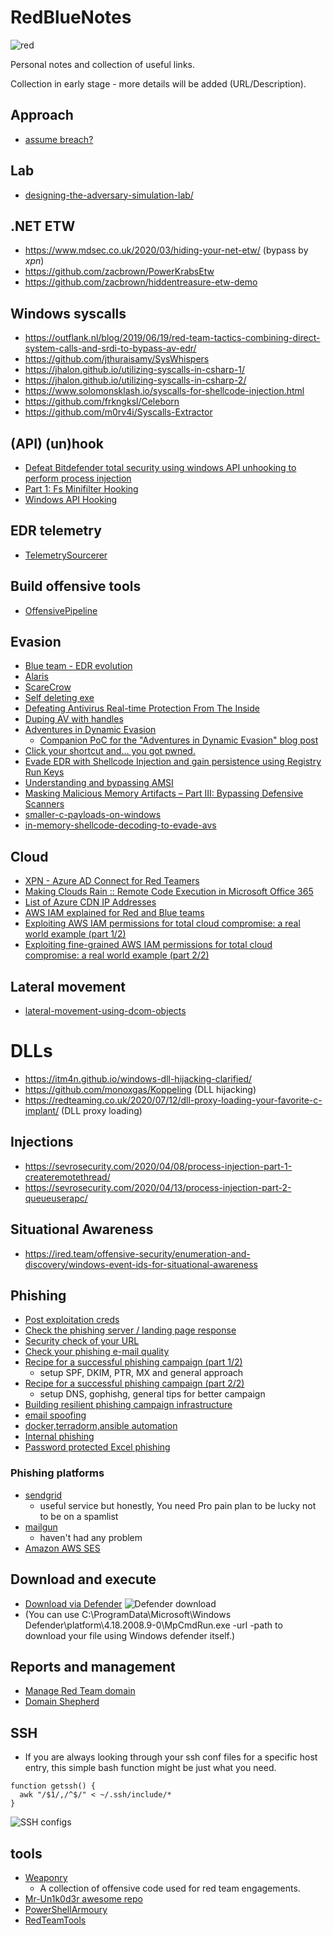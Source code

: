 # RedBlueNotes

![red](https://user-images.githubusercontent.com/9626439/99510946-ef79e900-2987-11eb-9aa8-1443670a8bb3.jpg)

Personal notes and collection of useful links. 

Collection in early stage - more details will be added (URL/Description).

## Approach
* [assume breach?](https://twitter.com/reybango/status/1308608385298898944)

## Lab
* [designing-the-adversary-simulation-lab/](https://www.mdsec.co.uk/2020/04/designing-the-adversary-simulation-lab/)

## .NET ETW 
* https://www.mdsec.co.uk/2020/03/hiding-your-net-etw/ (bypass by _xpn_)
* https://github.com/zacbrown/PowerKrabsEtw
* https://github.com/zacbrown/hiddentreasure-etw-demo

## Windows syscalls
* https://outflank.nl/blog/2019/06/19/red-team-tactics-combining-direct-system-calls-and-srdi-to-bypass-av-edr/
* https://github.com/jthuraisamy/SysWhispers
* https://jhalon.github.io/utilizing-syscalls-in-csharp-1/
* https://jhalon.github.io/utilizing-syscalls-in-csharp-2/
* https://www.solomonsklash.io/syscalls-for-shellcode-injection.html
* https://github.com/frkngksl/Celeborn
* https://github.com/m0rv4i/Syscalls-Extractor

## (API) (un)hook
* [Defeat Bitdefender total security using windows API unhooking to perform process injection](https://shells.systems/defeat-bitdefender-total-security-using-windows-api-unhooking-to-perform-process-injection/)
* [Part 1: Fs Minifilter Hooking](https://aviadshamriz.medium.com/part-1-fs-minifilter-hooking-7e743b042a9d)
* [Windows API Hooking](https://rcvalle.com/blog/2020/09/16/rust-lang-exploit-mitigations/)

## EDR telemetry
* [TelemetrySourcerer](https://github.com/jthuraisamy/TelemetrySourcerer)

## Build offensive tools 
* [OffensivePipeline](https://github.com/Aetsu/OffensivePipeline)

## Evasion
* [Blue team - EDR evolution](https://www.optiv.com/insights/source-zero/blog/endpoint-detection-and-response-how-hackers-have-evolved)
* [Alaris](https://github.com/cribdragg3r/Alaris)
* [ScareCrow](https://github.com/optiv/ScareCrow)
* [Self deleting exe](https://www.catch22.net/tuts/win32/self-deleting-executables#)
* [Defeating Antivirus Real-time Protection From The Inside](https://breakdev.org/defeating-antivirus-real-time-protection-from-the-inside/)
* [Duping AV with handles](https://skelsec.medium.com/duping-av-with-handles-537ef985eb03)
* [Adventures in Dynamic Evasion](https://posts.specterops.io/adventures-in-dynamic-evasion-1fe0bac57aa)
  * [Companion PoC for the "Adventures in Dynamic Evasion" blog post](https://github.com/matterpreter/SHAPESHIFTER) 
* [Click your shortcut and… you got pwned.](https://redteamer.tips/click-your-shortcut-and-you-got-pwned/) 
* [Evade EDR with Shellcode Injection and gain persistence using Registry Run Keys](https://infosecwriteups.com/evade-avs-edr-with-shellcode-injection-159dde4dba1a)
* [Understanding and bypassing AMSI](https://x64sec.sh/understanding-and-bypassing-amsi/)
* [Masking Malicious Memory Artifacts – Part III: Bypassing Defensive Scanners](https://www.forrest-orr.net/post/masking-malicious-memory-artifacts-part-iii-bypassing-defensive-scanners)
* [smaller-c-payloads-on-windows](https://www.solomonsklash.io/smaller-c-payloads-on-windows.html)
* [in-memory-shellcode-decoding-to-evade-avs](https://shells.systems/in-memory-shellcode-decoding-to-evade-avs/)

## Cloud
* [XPN - Azure AD Connect for Red Teamers](https://blog.xpnsec.com/azuread-connect-for-redteam/)
* [Making Clouds Rain :: Remote Code Execution in Microsoft Office 365](https://srcincite.io/blog/2021/01/12/making-clouds-rain-rce-in-office-365.html)
* [List of Azure CDN IP Addresses](https://github.com/Gelob/azure-cdn-ips)
* [AWS IAM explained for Red and Blue teams](https://infosecwriteups.com/aws-iam-explained-for-red-and-blue-teams-2dda8b20fbf7)
* [Exploiting AWS IAM permissions for total cloud compromise: a real world example (part 1/2)](https://infosecwriteups.com/exploiting-fine-grained-aws-iam-permissions-for-total-cloud-compromise-a-real-world-example-part-5a2f3de4be08)
* [Exploiting fine-grained AWS IAM permissions for total cloud compromise: a real world example (part 2/2)](https://infosecwriteups.com/exploiting-aws-iam-permissions-for-total-cloud-compromise-a-real-world-example-part-2-2-f27e4b57454e)

## Lateral movement
* [lateral-movement-using-dcom-objects](https://www.scorpiones.io/articles/lateral-movement-using-dcom-objects)

# DLLs
* https://itm4n.github.io/windows-dll-hijacking-clarified/
* https://github.com/monoxgas/Koppeling (DLL hijacking)
* https://redteaming.co.uk/2020/07/12/dll-proxy-loading-your-favorite-c-implant/ (DLL proxy loading)

## Injections
* https://sevrosecurity.com/2020/04/08/process-injection-part-1-createremotethread/
* https://sevrosecurity.com/2020/04/13/process-injection-part-2-queueuserapc/

## Situational Awareness
* https://ired.team/offensive-security/enumeration-and-discovery/windows-event-ids-for-situational-awareness

## Phishing
* [Post exploitation creds](https://medium.com/@shantanukhande/post-exploitation-creds-5a8de8676792)
* [Check the phishing server / landing page response](https://httpstatus.io/)
* [Security check of your URL ](https://sitecheck.sucuri.net/)
* [Check your phishing e-mail quality](https://www.mail-tester.com/)
* [Recipe for a successful phishing campaign (part 1/2)](https://medium.com/bugbountywriteup/recipe-for-a-successful-phishing-campaign-part-1-2-dc23d927ec55)
  * setup SPF, DKIM, PTR, MX and general approach
* [Recipe for a successful phishing campaign (part 2/2)](https://medium.com/bugbountywriteup/recipe-for-a-successful-phishing-campaign-part-2-2-68552806dcba)
  * setup DNS, gophishg, general tips for better campaign
* [Building resilient phishing campaign infrastructure](https://godlikesecurity.com/index.php/tag/red-team/)
* [email spoofing](https://github.com/chenjj/espoofer)
* [docker,terradorm,ansible automation](https://github.com/ralphte/build_a_phish)
* [Internal phishing](https://github.com/Yaxser/SharpPhish)
* [Password protected Excel phishing](https://s3cur3th1ssh1t.github.io/Phish-password-protected-Excel-files/)

### Phishing platforms
* [sendgrid](http://sendgrid.com/)
  * useful service but honestly, You need Pro pain plan to be lucky not to be on a spamlist 
* [mailgun](https://app.mailgun.com/)
  * haven't had any problem
* [Amazon AWS SES](https://aws.amazon.com/ses/)

## Download and execute

* [Download via Defender](https://twitter.com/mohammadaskar2/status/1301263551638761477)
![Defender download](https://pbs.twimg.com/media/Eg8ESSWWAAACTGo?format=jpg&name=large)
* (You can use C:\ProgramData\Microsoft\Windows Defender\platform\4.18.2008.9-0\MpCmdRun.exe -url <url> -path <local-path> to download your file using Windows defender itself.)
  
## Reports and management
* [Manage Red Team domain](https://posts.specterops.io/being-a-good-domain-shepherd-part-2-5e8597c3fe63)
* [Domain Shepherd](https://github.com/GhostManager/Shepherd)

## SSH 
* If you are always looking through your ssh conf files for a specific host entry, this simple bash function might be just what you need. 

```
function getssh() {
  awk "/$1/,/^$/" < ~/.ssh/include/*
}
```

![SSH configs](https://pbs.twimg.com/media/EgW_CXzXsAEsh0r?format=png&name=small)

## tools
* [Weaponry](https://github.com/jeffjbowie/Weaponry)
  * A collection of offensive code used for red team engagements.                                    
* [Mr-Un1k0d3r awesome repo](https://github.com/Mr-Un1k0d3r)  
* [PowerShellArmoury](https://github.com/cfalta/PowerShellArmoury) 
* [RedTeamTools](https://github.com/lengjibo/RedTeamTools)                                    
